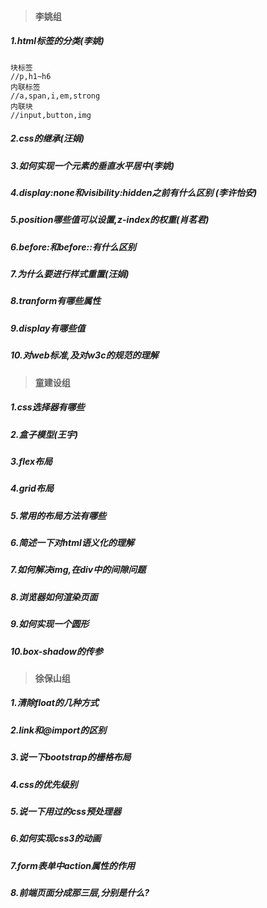 >#### **李姚组**

##### 1.html标签的分类(李姚)
~~~
块标签
//p,h1~h6
内联标签
//a,span,i,em,strong
内联块
//input,button,img
~~~

##### 2.css的继承(汪娟)

##### 3.如何实现一个元素的垂直水平居中(李姚)

##### 4.display:none和visibility:hidden之前有什么区别 (李许怡安)

##### 5.position哪些值可以设置,z-index的权重(肖茗君)

##### 6.before:和before::有什么区别

##### 7.为什么要进行样式重置(汪娟)

##### 8.tranform有哪些属性

##### 9.display有哪些值

##### 10.对web标准,及对w3c的规范的理解

>#### **童建设组**

##### 1.css选择器有哪些

##### 2.盒子模型(王宇)

##### 3.flex布局

##### 4.grid布局

##### 5.常用的布局方法有哪些

##### 6.简述一下对html语义化的理解

##### 7.如何解决img,在div中的间隙问题

##### 8.浏览器如何渲染页面

##### 9.如何实现一个圆形

##### 10.box-shadow的传参

>#### **徐保山组**

##### 1.清除float的几种方式

##### 2.link和@import的区别

##### 3.说一下bootstrap的栅格布局

##### 4.css的优先级别

##### 5.说一下用过的css预处理器

##### 6.如何实现css3的动画

##### 7.form表单中action属性的作用

##### 8.前端页面分成那三层,分别是什么?